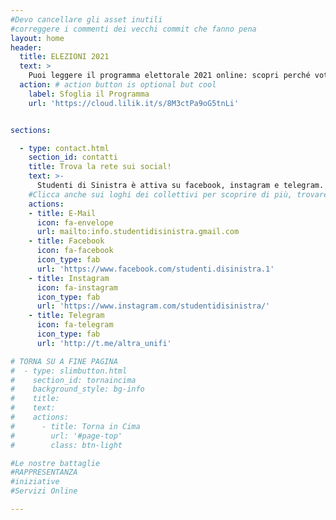 ```yaml
---
#Devo cancellare gli asset inutili
#correggere i commenti dei vecchi commit che fanno pena
layout: home
header:
  title: ELEZIONI 2021
  text: >
    Puoi leggere il programma elettorale 2021 online: scopri perché votare Studenti di Sinistra e i Collettivi l´11 e 12 Maggio!
  action: # action button is optional but cool
    label: Sfoglia il Programma
    url: 'https://cloud.lilik.it/s/8M3ctPa9oG5tnLi'


sections:

  - type: contact.html
    section_id: contatti
    title: Trova la rete sui social!
    text: >-
      Studenti di Sinistra è attiva su facebook, instagram e telegram.
    #Clicca anche sui loghi dei collettivi per scoprire di più, trovare le loro pagine e contatti.
    actions:
    - title: E-Mail
      icon: fa-envelope
      url: mailto:info.studentidisinistra.gmail.com
    - title: Facebook
      icon: fa-facebook
      icon_type: fab
      url: 'https://www.facebook.com/studenti.disinistra.1'
    - title: Instagram
      icon: fa-instagram
      icon_type: fab
      url: 'https://www.instagram.com/studentidisinistra/'
    - title: Telegram
      icon: fa-telegram
      icon_type: fab
      url: 'http://t.me/altra_unifi'

# TORNA SU A FINE PAGINA
#  - type: slimbutton.html
#    section_id: tornaincima
#    background_style: bg-info
#    title:
#    text:
#    actions:
#      - title: Torna in Cima
#        url: '#page-top'
#        class: btn-light

#Le nostre battaglie
#RAPPRESENTANZA
#iniziative
#Servizi Online

---
```

